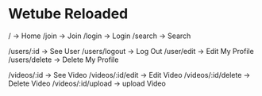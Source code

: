 # Wetube Reloaded

/ -> Home
/join -> Join
/login -> Login
/search -> Search

/users/:id -> See User
/users/logout -> Log Out
/user/edit -> Edit My Profile
/users/delete -> Delete My Profile

/videos/:id -> See Video
/videos/:id/edit -> Edit Video
/videos/:id/delete -> Delete Video
/videos/:id/upload -> upload Video

